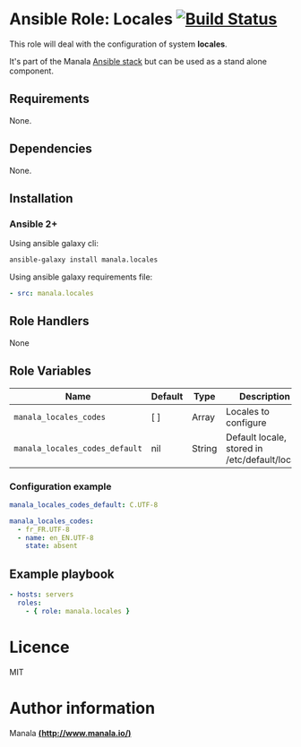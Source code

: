 # Ansible Role: Locales [![Build Status](https://travis-ci.org/manala/ansible-role-locales.svg?branch=master)](https://travis-ci.org/manala/ansible-role-locales)

This role will deal with the configuration of system __locales__.

It's part of the Manala <a href="http://www.manala.io" target="_blank">Ansible stack</a> but can be used as a stand alone component.

## Requirements

None.

## Dependencies

None.

## Installation

### Ansible 2+

Using ansible galaxy cli:

```bash
ansible-galaxy install manala.locales
```

Using ansible galaxy requirements file:

```yaml
- src: manala.locales
```

## Role Handlers

None

## Role Variables

| Name                           | Default  | Type   | Description                                    |
| ------------------------------ | -------- | ------ | ---------------------------------------------- |
| `manala_locales_codes`         | [ ]      | Array  | Locales to configure                           |
| `manala_locales_codes_default` | nil      | String | Default locale, stored in /etc/default/locale  |

### Configuration example

```yaml
manala_locales_codes_default: C.UTF-8

manala_locales_codes:
  - fr_FR.UTF-8
  - name: en_EN.UTF-8
    state: absent
```

## Example playbook

```yaml
- hosts: servers
  roles:
    - { role: manala.locales }
```

# Licence

MIT

# Author information

Manala [**(http://www.manala.io/)**](http://www.manala.io)
